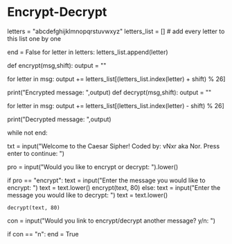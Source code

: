 # Encrypt-Decrypt
letters = "abcdefghijklmnopqrstuvwxyz"
letters_list = [] # add every letter to this list one by one

end = False
for letter in letters:
  letters_list.append(letter)

def encrypt(msg,shift): 
  output = ""

  for letter in msg:
    output +=  letters_list[(letters_list.index(letter) + shift) % 26]

  print("Encrypted message: ",output)
def decrypt(msg,shift): 
  output = ""

  for letter in msg:
    output +=  letters_list[(letters_list.index(letter) - shift) % 26]

  print("Decrypted message: ",output)


while not end:

  txt = input("Welcome to the Caesar Sipher! Coded by: vNxr aka Nor. Press enter to continue: ")

  pro = input("Would you like to encrypt or decrypt: ").lower()
  
  if pro == "encrypt":
    text = input("Enter the message you would like to encrypt: ")
    text = text.lower()
    encrypt(text, 80)
  else:
    text = input("Enter the message you would like to decrypt: ")
    text = text.lower()

    decrypt(text, 80)



  
  con = input("Would you link to encrypt/decrypt another message? y/n: ")

  if con == "n":
    end = True
  

